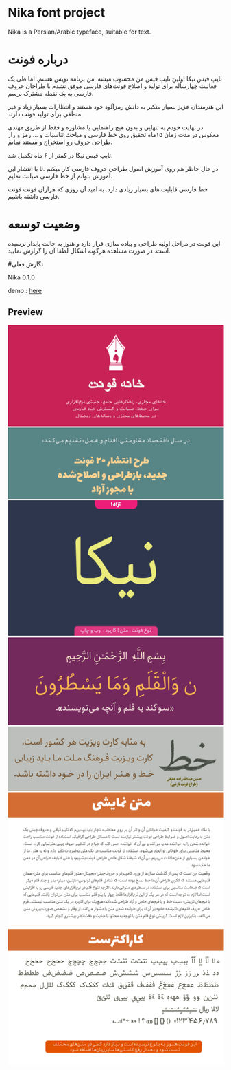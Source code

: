 # Nika font project

Nika is a  Persian/Arabic typeface, suitable for text.


# درباره فونت

تایپ فیس نیکا اولین تایپ فیس من محسوب میشه. من برنامه نویس هستم. اما طی یک فعالیت چهارساله برای تولید و اصلاح فونت‌های فارسی موفق نشدم با طراحان حروف فارسی به یک نقطه مشترک برسم. 

این هنرمندان عزیز بسیار متکبر به دانش رمزآلود خود هستند و انتظارات بسیار زیاد و غیر منطقی برای تولید فونت دارند.

در نهایت خودم به تنهایی و بدون هیچ راهنمایی یا مشاوره و فقط از طزیق مهندی معکوس در مدت زمان  ۱۵ماه تحقیق روی خط فارسی و مباحث تناسبات و … رمز و راز طراحی حروف رو استخراج و مستند نمایم.

تایپ فیس نیکا در کمتر از ۶ ماه تکمیل شد.

در حال حاظر هم روی آموزش اصول طراحی حروف فارسی کار میکنم .تا با انتشار این آموزش بتوانم از خط فارسی صیانت  نمایم.

خط فارسی قابلیت ‌های بسیار زیادی دارد. به امید آن روزی که هزاران فونت فونت فارسی داشته باشیم.


# وضعیت توسعه

این فونت در مراحل اولیه طراحی و پیاده سازی قرار دارد و هنوز به حالت پایدار نرسیده است.
در صورت مشاهده هرگونه اشکال لطفا آن را گزارش نمایید.


#نگارش فعلی

Nika 0.1.0

demo : [here](http://font-store.github.io/font-nika/online/)

## Preview
![Intro](docs/cell1.png)
![Intro](docs/cell2.png)
![Intro](docs/cell3.png)
![Intro](docs/cell4.png)
![Intro](docs/cell5.png)
![Intro](docs/cell6.png)
![Intro](docs/cell8.png)
